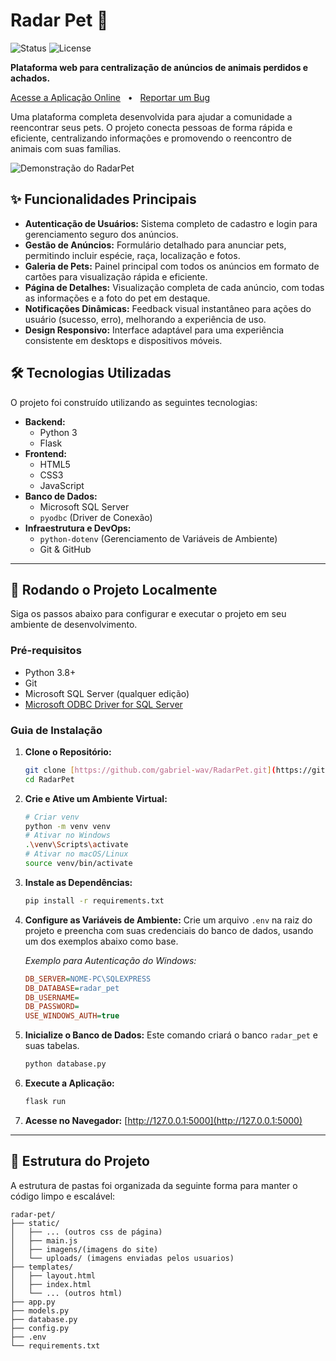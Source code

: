 # Radar Pet 🐾

![Status](https://img.shields.io/badge/status-em%20desenvolvimento-yellow)
![License](https://img.shields.io/badge/license-MIT-blue)

**Plataforma web para centralização de anúncios de animais perdidos e achados.**

[Acesse a Aplicação Online](https://link-para-seu-deploy.com) &nbsp;&nbsp;•&nbsp;&nbsp; [Reportar um Bug](https://github.com/gabriel-wav/RadarPet/issues)

Uma plataforma completa desenvolvida para ajudar a comunidade a reencontrar seus pets. O projeto conecta pessoas de forma rápida e eficiente, centralizando informações e promovendo o reencontro de animais com suas famílias.

![Demonstração do RadarPet](caminho/para/seu/gif_ou_screenshot.png)

## ✨ Funcionalidades Principais

* **Autenticação de Usuários:** Sistema completo de cadastro e login para gerenciamento seguro dos anúncios.
* **Gestão de Anúncios:** Formulário detalhado para anunciar pets, permitindo incluir espécie, raça, localização e fotos.
* **Galeria de Pets:** Painel principal com todos os anúncios em formato de cartões para visualização rápida e eficiente.
* **Página de Detalhes:** Visualização completa de cada anúncio, com todas as informações e a foto do pet em destaque.
* **Notificações Dinâmicas:** Feedback visual instantâneo para ações do usuário (sucesso, erro), melhorando a experiência de uso.
* **Design Responsivo:** Interface adaptável para uma experiência consistente em desktops e dispositivos móveis.

## 🛠️ Tecnologias Utilizadas

O projeto foi construído utilizando as seguintes tecnologias:

* **Backend:**
    * Python 3
    * Flask
* **Frontend:**
    * HTML5
    * CSS3
    * JavaScript
* **Banco de Dados:**
    * Microsoft SQL Server
    * `pyodbc` (Driver de Conexão)
* **Infraestrutura e DevOps:**
    * `python-dotenv` (Gerenciamento de Variáveis de Ambiente)
    * Git & GitHub

---

## 🚀 Rodando o Projeto Localmente

Siga os passos abaixo para configurar e executar o projeto em seu ambiente de desenvolvimento.

### Pré-requisitos

* Python 3.8+
* Git
* Microsoft SQL Server (qualquer edição)
* [Microsoft ODBC Driver for SQL Server](https://learn.microsoft.com/pt-br/sql/connect/odbc/download-odbc-driver-for-sql-server)

### Guia de Instalação

1.  **Clone o Repositório:**
    ```bash
    git clone [https://github.com/gabriel-wav/RadarPet.git](https://github.com/gabriel-wav/RadarPet.git)
    cd RadarPet
    ```

2.  **Crie e Ative um Ambiente Virtual:**
    ```bash
    # Criar venv
    python -m venv venv
    # Ativar no Windows
    .\venv\Scripts\activate
    # Ativar no macOS/Linux
    source venv/bin/activate
    ```

3.  **Instale as Dependências:**
    ```bash
    pip install -r requirements.txt
    ```

4.  **Configure as Variáveis de Ambiente:**
    Crie um arquivo `.env` na raiz do projeto e preencha com suas credenciais do banco de dados, usando um dos exemplos abaixo como base.

    *Exemplo para Autenticação do Windows:*
    ```ini
    DB_SERVER=NOME-PC\SQLEXPRESS
    DB_DATABASE=radar_pet
    DB_USERNAME=
    DB_PASSWORD=
    USE_WINDOWS_AUTH=true
    ```

5.  **Inicialize o Banco de Dados:**
    Este comando criará o banco `radar_pet` e suas tabelas.
    ```bash
    python database.py
    ```

6.  **Execute a Aplicação:**
    ```bash
    flask run
    ```

7.  **Acesse no Navegador:**
    [http://127.0.0.1:5000](http://127.0.0.1:5000)

---

## 📂 Estrutura do Projeto

A estrutura de pastas foi organizada da seguinte forma para manter o código limpo e escalável:

```
radar-pet/
├── static/
│   ├── ... (outros css de página)
│   ├── main.js
│   ├── imagens/(imagens do site)
│   └── uploads/ (imagens enviadas pelos usuarios)
├── templates/
│   ├── layout.html
│   ├── index.html
│   └── ... (outros html)
├── app.py
├── models.py
├── database.py
├── config.py
├── .env
└── requirements.txt
```


